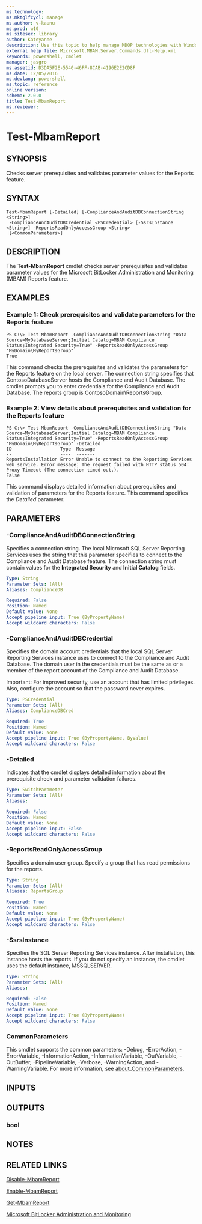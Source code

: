```yaml
---
ms.technology: 
ms.mktglfcycl: manage
ms.author: v-kaunu
ms.prod: w10
ms.sitesec: library
author: Kateyanne
description: Use this topic to help manage MDOP technologies with Windows PowerShell.
external help file: Microsoft.MBAM.Server.Commands.dll-Help.xml
keywords: powershell, cmdlet
manager: jasgro 
ms.assetid: D3DA5F2E-5540-46FF-8CAB-4196E2E2CD8F
ms.date: 12/05/2016
ms.devlang: powershell
ms.topic: reference
online version: 
schema: 2.0.0
title: Test-MbamReport
ms.reviewer:
---
```


# Test-MbamReport

## SYNOPSIS
Checks server prerequisites and validates parameter values for the Reports feature.

## SYNTAX

```
Test-MbamReport [-Detailed] [-ComplianceAndAuditDBConnectionString <String>]
 -ComplianceAndAuditDBCredential <PSCredential> [-SsrsInstance <String>] -ReportsReadOnlyAccessGroup <String>
 [<CommonParameters>]
```

## DESCRIPTION
The **Test-MbamReport** cmdlet checks server prerequisites and validates parameter values for the Microsoft BitLocker Administration and Monitoring (MBAM) Reports feature.

## EXAMPLES

### Example 1: Check prerequisites and validate parameters for the Reports feature
```
PS C:\> Test-MbamReport -ComplianceAndAuditDBConnectionString "Data Source=MyDatabaseServer;Initial Catalog=MBAM Compliance Status;Integrated Security=True" -ReportsReadOnlyAccessGroup "MyDomain\MyReportsGroup"
True
```

This command checks the prerequisites and validates the parameters for the Reports feature on the local server.
The connection string specifies that ContosoDatabaseServer hosts the Compliance and Audit Database.
The cmdlet prompts you to enter credentials for the Compliance and Audit Database.
The reports group is ContosoDomain\ReportsGroup.

### Example 2: View details about prerequisites and validation for the Reports feature
```
PS C:\> Test-MbamReport -ComplianceAndAuditDBConnectionString "Data Source=MyDatabaseServer;Initial Catalog=MBAM Compliance Status;Integrated Security=True" -ReportsReadOnlyAccessGroup "MyDomain\MyReportsGroup" -Detailed
ID                  Type  Message
--                  ----  -------
ReportsInstallation Error Unable to connect to the Reporting Services web service. Error message: The request failed with HTTP status 504: Proxy Timeout (The connection timed out.).
False
```

This command displays detailed information about prerequisites and validation of parameters for the Reports feature.
This command specifies the *Detailed* parameter.

## PARAMETERS

### -ComplianceAndAuditDBConnectionString
Specifies a connection string.
The local Microsoft SQL Server Reporting Services uses the string that this parameter specifies to connect to the Compliance and Audit Database feature.
The connection string must contain values for the **Integrated Security** and **Initial Catalog** fields.

```yaml
Type: String
Parameter Sets: (All)
Aliases: ComplianceDB

Required: False
Position: Named
Default value: None
Accept pipeline input: True (ByPropertyName)
Accept wildcard characters: False
```

### -ComplianceAndAuditDBCredential
Specifies the domain account credentials that the local SQL Server Reporting Services instance uses to connect to the Compliance and Audit Database.
The domain user in the credentials must be the same as or a member of the report account of the Compliance and Audit Database.

Important: For improved security, use an account that has limited privileges.
Also, configure the account so that the password never expires.

```yaml
Type: PSCredential
Parameter Sets: (All)
Aliases: ComplianceDBCred

Required: True
Position: Named
Default value: None
Accept pipeline input: True (ByPropertyName, ByValue)
Accept wildcard characters: False
```

### -Detailed
Indicates that the cmdlet displays detailed information about the prerequisite check and parameter validation failures.

```yaml
Type: SwitchParameter
Parameter Sets: (All)
Aliases: 

Required: False
Position: Named
Default value: None
Accept pipeline input: False
Accept wildcard characters: False
```

### -ReportsReadOnlyAccessGroup
Specifies a domain user group.
Specify a group that has read permissions for the reports.

```yaml
Type: String
Parameter Sets: (All)
Aliases: ReportsGroup

Required: True
Position: Named
Default value: None
Accept pipeline input: True (ByPropertyName)
Accept wildcard characters: False
```

### -SsrsInstance
Specifies the SQL Server Reporting Services instance.
After installation, this instance hosts the reports.
If you do not specify an instance, the cmdlet uses the default instance, MSSQLSERVER.

```yaml
Type: String
Parameter Sets: (All)
Aliases: 

Required: False
Position: Named
Default value: None
Accept pipeline input: True (ByPropertyName)
Accept wildcard characters: False
```

### CommonParameters
This cmdlet supports the common parameters: -Debug, -ErrorAction, -ErrorVariable, -InformationAction, -InformationVariable, -OutVariable, -OutBuffer, -PipelineVariable, -Verbose, -WarningAction, and -WarningVariable. For more information, see [about_CommonParameters](http://go.microsoft.com/fwlink/?LinkID=113216).

## INPUTS

## OUTPUTS

### bool

## NOTES

## RELATED LINKS

[Disable-MbamReport](disable-mbamreport.md)

[Enable-MbamReport](enable-mbamreport.md)

[Get-MbamReport](get-mbamreport.md)

[Microsoft BitLocker Administration and Monitoring](index.md)


